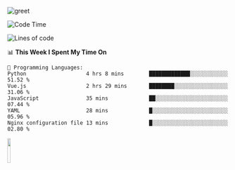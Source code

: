 ![greet](https://user-images.githubusercontent.com/44234583/146624354-9d461392-3676-4e7a-b12f-debc7319f53b.gif) 


<!--START_SECTION:waka-->
![Code Time](http://img.shields.io/badge/Code%20Time-613%20hrs%2057%20mins-blue)

![Lines of code](https://img.shields.io/badge/From%20Hello%20World%20I%27ve%20Written-6.2%20million%20lines%20of%20code-blue)

📊 **This Week I Spent My Time On** 

```text
💬 Programming Languages: 
Python                   4 hrs 8 mins        █████████████░░░░░░░░░░░░   51.52 % 
Vue.js                   2 hrs 29 mins       ████████░░░░░░░░░░░░░░░░░   31.06 % 
JavaScript               35 mins             ██░░░░░░░░░░░░░░░░░░░░░░░   07.44 % 
YAML                     28 mins             █░░░░░░░░░░░░░░░░░░░░░░░░   05.96 % 
Nginx configuration file 13 mins             █░░░░░░░░░░░░░░░░░░░░░░░░   02.80 % 
```


<!--END_SECTION:waka-->
<img src="https://user-images.githubusercontent.com/44234583/191059235-95ebfce1-7fc7-4eee-baff-214d902e7c18.gif" width="12%"/>
